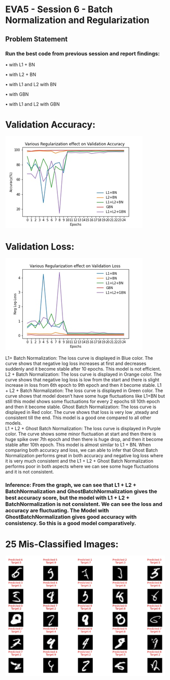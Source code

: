 # EVA5 - Session 6 - Batch Normalization and Regularization
## Problem Statement
### Run the best code from previous session and report findings:

•	with L1 + BN

•	with L2 + BN

•	with L1 and L2 with BN

•	with GBN

•	with L1 and L2 with GBN

# Validation Accuracy:
![Alt Text](https://github.com/srivatsanmurugan96/Extensive-Vision-Program-5.0/blob/master/S6/val_acc.jpg)
# Validation Loss:
![Alt Text](https://github.com/srivatsanmurugan96/Extensive-Vision-Program-5.0/blob/master/S6/val_loss.jpg)


L1+ Batch Normalization: The loss curve is displayed in Blue color. The curve shows that negative log loss increases at first and decreases suddenly and it become stable after 10 epochs. This model is not efficient.
L2 + Batch Normalization: The loss curve is displayed in Orange color. The curve shows that negative log loss is low from the start and there is slight increase in loss from 6th epoch to 9th epoch and then it become stable.
L1 + L2 + Batch Normalization: The loss curve is displayed in Green color. The curve shows that model doesn’t have some huge fluctuations like L1+BN but still this model shows some fluctuations for every 2 epochs till 10th epoch and then it become stable.
Ghost Batch Normalization: The loss curve is displayed in Red color. The curve shows that loss is very low ,steady and consistent till the end. This model is a good one compared to all other models.  
L1 + L2 + Ghost Batch Normalization: The loss curve is displayed in Purple color. The curve shows some minor fluctuation at start and then there is huge spike over 7th epoch and then there is huge drop, and then it become stable after 10th epoch. This model is almost similar to L1 + BN.
When comparing both accuracy and loss, we can able to infer that Ghost Batch Normalization performs great in both accuracy and negative log loss where it is very much consistent and the L1 + L2 + Ghost Batch Normalization performs poor in both aspects where we can see some huge fluctuations and it is not consistent.
### Inference: From the graph, we can see that L1 + L2 + BatchNormalization and GhostBatchNormalization gives the best accuracy score, but the model with L1 + L2 + BatchNormalization is not consistent. We can see the loss and accuracy are fluctuating. The Model with GhostBatchNormalization gives good accuracy with consistency. So this is a good model comparatively.

# 25 Mis-Classified Images:
![Alt Text](https://github.com/srivatsanmurugan96/Extensive-Vision-Program-5.0/blob/master/S6/incorrect_images.jpg)

